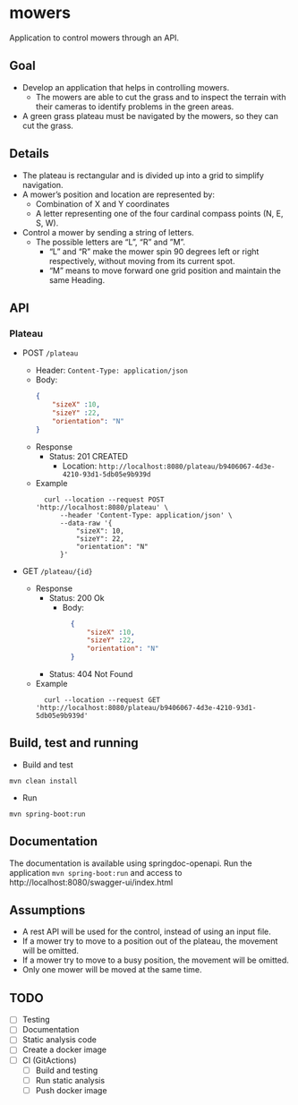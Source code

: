 # mowers

Application to control mowers through an API.

## Goal

- Develop an application that helps in controlling mowers.
    - The mowers are able to cut the grass and to inspect the terrain with their cameras to identify problems in the
      green areas.
- A green grass plateau must be navigated by the mowers, so they can cut the grass.

## Details

- The plateau is rectangular and is divided up into a grid to simplify navigation.
- A mower’s position and location are represented by:
    - Combination of X and Y coordinates
    - A letter representing one of the four cardinal compass points (N, E, S, W).
- Control a mower by sending a string of letters.
    - The possible letters are “L”, “R” and ”M”.
        - “L” and “R” make the mower spin 90 degrees left or right respectively, without moving from its current spot.
        - “M” means to move forward one grid position and maintain the same Heading.

## API

### Plateau

- POST `/plateau`
    - Header: `Content-Type: application/json`
    - Body:
      ```json
      { 
          "sizeX" :10,
          "sizeY" :22,
          "orientation": "N"
      }
       ```
    - Response
        - Status: 201 CREATED
            - Location: `http://localhost:8080/plateau/b9406067-4d3e-4210-93d1-5db05e9b939d`
    - Example
      ```
        curl --location --request POST 'http://localhost:8080/plateau' \
            --header 'Content-Type: application/json' \
            --data-raw '{
                "sizeX": 10,
                "sizeY": 22,
                "orientation": "N"
            }'
      ```

- GET `/plateau/{id}`
    - Response
        - Status: 200 Ok
            - Body:
                ```json
                  { 
                      "sizeX" :10,
                      "sizeY" :22,
                      "orientation": "N"
                  }
                ```
        - Status: 404 Not Found
    - Example
      ```
        curl --location --request GET 'http://localhost:8080/plateau/b9406067-4d3e-4210-93d1-5db05e9b939d'
      ```

## Build, test and running

- Build and test

```
mvn clean install
```

- Run

```
mvn spring-boot:run
```

## Documentation

The documentation is available using springdoc-openapi.
Run the application `mvn spring-boot:run` and access to http://localhost:8080/swagger-ui/index.html

## Assumptions

- A rest API will be used for the control, instead of using an input file.
- If a mower try to move to a position out of the plateau, the movement will be omitted.
- If a mower try to move to a busy position, the movement will be omitted.
- Only one mower will be moved at the same time.

## TODO

- [ ] Testing
- [ ] Documentation
- [ ] Static analysis code
- [ ] Create a docker image
- [ ] CI (GitActions)
    - [ ] Build and testing
    - [ ] Run static analysis
    - [ ] Push docker image